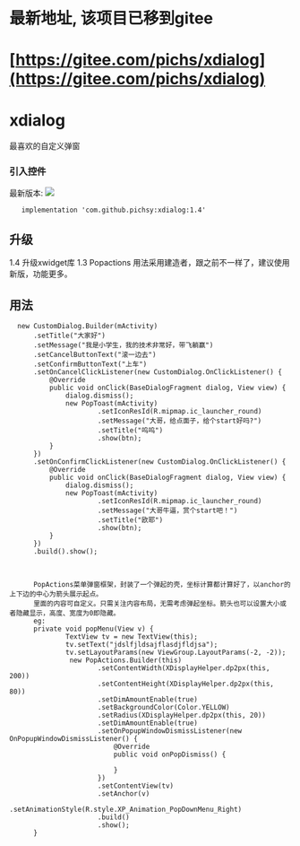 # 最新地址, 该项目已移到gitee
# [https://gitee.com/pichs/xdialog](https://gitee.com/pichs/xdialog)


# xdialog
最喜欢的自定义弹窗

### 引入控件
最新版本:  [![](https://jitpack.io/v/pichsy/xdialog.svg)](https://jitpack.io/#pichsy/xdialog)
    
        
       implementation 'com.github.pichsy:xdialog:1.4'
       
       

## 升级
1.4 升级xwidget库
1.3 Popactions 用法采用建造者，跟之前不一样了，建议使用新版，功能更多。
## 用法
   
      new CustomDialog.Builder(mActivity)
          .setTitle("大家好")
          .setMessage("我是小学生，我的技术非常好，带飞躺赢")
          .setCancelButtonText("滚一边去")
          .setConfirmButtonText("上车")
          .setOnCancelClickListener(new CustomDialog.OnClickListener() {
              @Override
              public void onClick(BaseDialogFragment dialog, View view) {
                  dialog.dismiss();
                  new PopToast(mActivity)
                          .setIconResId(R.mipmap.ic_launcher_round)
                          .setMessage("大哥，给点面子，给个start好吗?")
                          .setTitle("呜呜")
                          .show(btn);
              }
          })
          .setOnConfirmClickListener(new CustomDialog.OnClickListener() {
              @Override
              public void onClick(BaseDialogFragment dialog, View view) {
                  dialog.dismiss();
                  new PopToast(mActivity)
                          .setIconResId(R.mipmap.ic_launcher_round)
                          .setMessage("大哥牛逼，赏个start吧！")
                          .setTitle("欧耶")
                          .show(btn);
              }
          })
          .build().show();
          
          
          
          PopActions菜单弹窗框架，封装了一个弹起的壳，坐标计算都计算好了，以anchor的上下边的中心为箭头展示起点。
          里面的内容可自定义。只需关注内容布局，无需考虑弹起坐标。箭头也可以设置大小或者隐藏显示，高度、宽度为0即隐藏。
          eg:
          private void popMenu(View v) {
                  TextView tv = new TextView(this);
                  tv.setText("jdslfjldsajflasdjfldjsa");
                  tv.setLayoutParams(new ViewGroup.LayoutParams(-2, -2));
                   new PopActions.Builder(this)
                          .setContentWidth(XDisplayHelper.dp2px(this, 200))
                          .setContentHeight(XDisplayHelper.dp2px(this, 80))
                          .setDimAmountEnable(true)
                          .setBackgroundColor(Color.YELLOW)
                          .setRadius(XDisplayHelper.dp2px(this, 20))
                          .setDimAmountEnable(true)
                          .setOnPopupWindowDismissListener(new OnPopupWindowDismissListener() {
                              @Override
                              public void onPopDismiss() {
          
                              }
                          })
                          .setContentView(tv)
                          .setAnchor(v)
                          .setAnimationStyle(R.style.XP_Animation_PopDownMenu_Right)
                          .build()
                          .show();
          }
        
 
